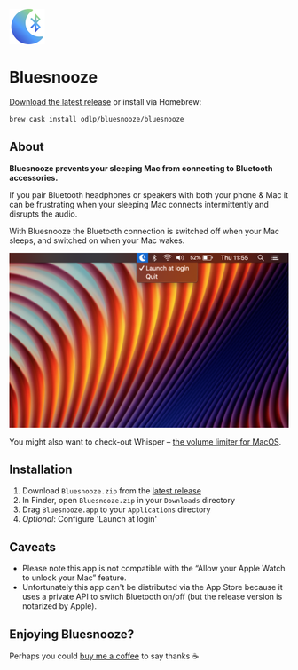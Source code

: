 ![Bluesnooze logo](images/icon.png)

# Bluesnooze

[Download the latest release][download-latest] or install via Homebrew:

```sh
brew cask install odlp/bluesnooze/bluesnooze
```

## About

**Bluesnooze prevents your sleeping Mac from connecting to Bluetooth accessories.**

If you pair Bluetooth headphones or speakers with both your phone & Mac it can be frustrating when your sleeping Mac connects intermittently and disrupts the audio.

With Bluesnooze the Bluetooth connection is switched off when your Mac sleeps, and switched on when your Mac wakes.

![Screenshot showing Bluesnooze in the status bar](images/screenshot.png)

You might also want to check-out Whisper –  [the volume limiter for MacOS](https://apps.apple.com/gb/app/whisper-volume-limiter/id1438132944?mt=12).

## Installation

1. Download `Bluesnooze.zip` from the [latest release][download-latest]
1. In Finder, open `Bluesnooze.zip` in your `Downloads` directory
1. Drag `Bluesnooze.app` to your `Applications` directory
1. *Optional*: Configure 'Launch at login'

## Caveats

- Please note this app is not compatible with the “Allow your Apple Watch to unlock your Mac” feature.
- Unfortunately this app can't be distributed via the App Store because it uses a private API to switch Bluetooth on/off (but the release version is notarized by Apple).

[download-latest]: https://github.com/odlp/bluesnooze/releases/latest

## Enjoying Bluesnooze? 

Perhaps you could [buy me a coffee](https://www.buymeacoffee.com/odlp) to say thanks :coffee:
